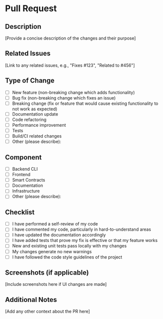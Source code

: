 # Pull Request

## Description
[Provide a concise description of the changes and their purpose]

## Related Issues
[Link to any related issues, e.g., "Fixes #123", "Related to #456"]

## Type of Change
- [ ] New feature (non-breaking change which adds functionality)
- [ ] Bug fix (non-breaking change which fixes an issue)
- [ ] Breaking change (fix or feature that would cause existing functionality to not work as expected)
- [ ] Documentation update
- [ ] Code refactoring
- [ ] Performance improvement
- [ ] Tests
- [ ] Build/CI related changes
- [ ] Other (please describe):

## Component
- [ ] Backend CLI
- [ ] Frontend
- [ ] Smart Contracts
- [ ] Documentation
- [ ] Infrastructure
- [ ] Other (please describe):

## Checklist
- [ ] I have performed a self-review of my code
- [ ] I have commented my code, particularly in hard-to-understand areas
- [ ] I have updated the documentation accordingly
- [ ] I have added tests that prove my fix is effective or that my feature works
- [ ] New and existing unit tests pass locally with my changes
- [ ] My changes generate no new warnings
- [ ] I have followed the code style guidelines of the project

## Screenshots (if applicable)
[Include screenshots here if UI changes are made]

## Additional Notes
[Add any other context about the PR here]